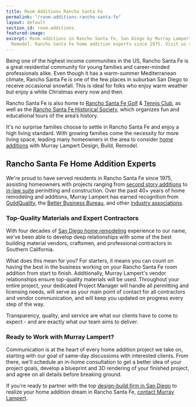 ```yaml
---
title: Room Additions Rancho Santa Fe
permalink: "/room-additions-rancho-santa-fe"
layout: default
section_id: room-additions
featured-image:
excerpt: Room additions in Rancho Santa Fe, San Diego by Murray Lampert Design, Build,
  Remodel. Rancho Santa Fe home addition experts since 1975. Visit us today!
---
```


Being one of the highest income communities in the US, Rancho Santa Fe is a great residential community for young families and career-minded professionals alike. Even though it has a warm-summer Mediterranean climate, Rancho Santa Fe is one of the few places in suburban San Diego to receive occasional snowfall. This is ideal for folks who enjoy warm weather but enjoy a white Christmas every now and then.

Rancho Santa Fe is also home to [Rancho Santa Fe Golf](http://www.rsfgolfclub.com/Club/Scripts/Home/home.asp) & [Tennis Club](http://www.rsftennis.club/), as well as the [Rancho Santa Fe Historical Society](http://www.ranchosantafehistoricalsociety.org/), which organizes fun and educational tours of the area’s history.

It's no surprise families choose to settle in Rancho Santa Fe and enjoy a high living standard. With growing families come the necessity for more living space, leading many homeowners in the area to consider [home additions](/san-diego-room-additions) with Murray Lampert Design, Build, Remodel.

## Rancho Santa Fe Home Addition Experts

We're proud to have served residents in Rancho Santa Fe since 1975, assisting homeowners with projects ranging from [second story additions](http://localhost:4000/san-diego-second-story-addition) to [in-law suite](http://localhost:4000/san-diego-in-law-suites) permitting and construction. Over the past 40+ years of home remodeling and additions, Murray Lampert has earned recognition from [GuildQuality](/murray-lampert-recognized-among-north-americas-best), the [Better Business Bureau](/another-better-business-bureau-torch-award), and other [industry associations](/associations).

### Top-Quality Materials and Expert Contractors

With four decades of [San Diego home remodeling](/san-diego-home-remodel-services) experience to our name, we've been able to develop deep relationships with some of the best building material vendors, craftsmen, and professional contractors in Southern California.

What does this mean for you? For starters, it means you can count on having the best in the business working on your Rancho Santa Fe room addition from start to finish. Additionally, Murray Lampert's vendor relationships ensure top-quality materials will be used. Throughout your entire project, your dedicated Project Manager will handle all permitting and licensing needs, will serve as your main point of contact for all contractors and vendor communication, and will keep you updated on progress every step of the way.

Transparency, quality, and service are what our clients have to come to expect - and are exactly what our team aims to deliver.

### Ready to Work with Murray Lampert?

Communication is at the heart of every home addition project we take on, starting with our goal of same-day discussions with interested clients. From there, we'll schedule an in-home consultation to get a better idea of your project goals, develop a blueprint and 3D rendering of your finished project, and agree on all details before breaking ground.

If you're ready to partner with the top [design-build firm in San Diego](/san-diego-design-build-contractors) to realize your home addition dream in Rancho Santa Fe, [contact Murray Lampert](#quick-contact).
